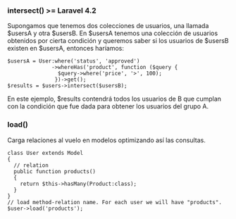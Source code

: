 ### intersect()  >= Laravel 4.2
Supongamos que tenemos dos colecciones de usuarios, una llamada $usersA y otra $usersB. En $usersA tenemos una colección de usuarios obtenidos por cierta condición y queremos saber si los usuarios de $usersB existen en $usersA, entonces haríamos:

```
$usersA = User:where('status', 'approved')
              ->whereHas('product', function ($query {
                $query->where('price', '>', 100);
               })->get();
$results = $users->intersect($usersB);
```

En este ejemplo, $results contendrá todos los usuarios de B que cumplan con la condición que fue dada para obtener los usuarios del grupo A.

### load()

Carga relaciones al vuelo en modelos optimizando así las consultas.

```
class User extends Model
{
  // relation
  public function products() 
  {
    return $this->hasMany(Product:class);
  }
}
// load method-relation name. For each user we will have "products".
$user->load('products');
```
